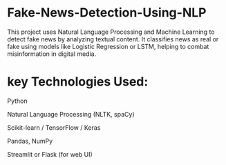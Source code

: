 # Fake-News-Detection-Using-NLP
This project uses Natural Language Processing and Machine Learning to detect fake news by analyzing textual content. It classifies news as real or fake using models like Logistic Regression or LSTM, helping to combat misinformation in digital media.

# key Technologies Used:
Python

Natural Language Processing (NLTK, spaCy)

Scikit-learn / TensorFlow / Keras

Pandas, NumPy

Streamlit or Flask (for web UI)


